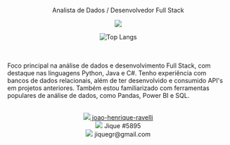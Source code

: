 <p align="center"> Analista de Dados / Desenvolvedor Full Stack</p>

<p align="center">
  <a href="https://skillicons.dev">
    <img src="https://skillicons.dev/icons?i=py,java,c,django,opencv,html,css,dotnet,mysql" />
  </a>
</p>

<div align="center">
    <img src="https://github-readme-stats.vercel.app/api/top-langs/?username=JiqueGR&layout=compact" alt="Top Langs">
</div>

<br><br>
Foco principal na análise de dados e desenvolvimento Full Stack, com destaque nas linguagens Python, Java e C#. Tenho experiência com bancos de dados relacionais, além de ter desenvolvido e consumido API's em projetos anteriores. Também estou familiarizado com ferramentas populares de análise de dados, como Pandas, Power BI e SQL. <br><br>

<div style="text-align: center;">
    <a href="https://www.linkedin.com/in/joao-henrique-ravelli/">
        <img src="https://skillicons.dev/icons?i=linkedin" /> joao-henrique-ravelli
    </a>
    <br>
    <a>
        <img src="https://skillicons.dev/icons?i=discord" /> Jique #5895
    </a>
    <br>
    <a style="text-align: right;">
        <img src="https://skillicons.dev/icons?i=gmail" /> jiquegr@gmail.com
    </a>
</div>




